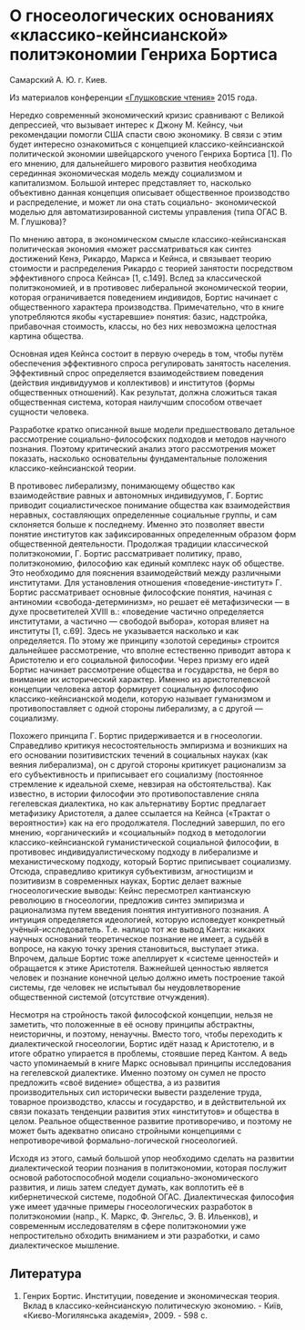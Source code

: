 # О гносеологических основаниях «классико-кейнсианской» политэкономии Генриха Бортиса

Самарский А. Ю. г. Киев.

Из материалов конференции [«Глушковские чтения»](../глушковские-чтения.md) 2015 года.

Нередко современный экономический кризис сравнивают с Великой депрессией, что вызывает интерес к Джону М. Кейнсу, чьи рекомендации помогли США спасти свою экономику. В связи с этим будет интересно ознакомиться с концепцией классико-кейнсианской политической экономии швейцарского ученого Генриха Бортиса [1]. По его мнению, для дальнейшего мирового развития необходима серединная экономическая модель между социализмом и капитализмом. Большой интерес представляет то, насколько объективно данная концепция описывает общественное производство и распределение, и может ли она стать социально- экономической моделью для автоматизированной системы управления (типа ОГАС В. М. Глушкова)?

По мнению автора, в экономическом смысле классико-кейнсианская политическая экономия «может рассматриваться как синтез достижений Кенэ, Рикардо, Маркса и Кейнса, и связывает теорию стоимости и распределения Рикардо с теорией занятости посредством эффективного спроса Кейнса» [1, с.149]. Вслед за классической политэкономией, и в противовес либеральной экономической теории, которая ограничивается поведением индивидов, Бортис начинает с общественного характера производства. Примечательно, что в книге употребляются якобы «устаревшие» понятия: базис, надстройка, прибавочная стоимость, классы, но без них невозможна целостная картина общества.

Основная идея Кейнса состоит в первую очередь в том, чтобы путём обеспечения эффективного спроса регулировать занятость населения. Эффективный спрос определяется взаимодействием поведения (действия индивидуумов и коллективов) и институтов (формы общественных отношений). Как результат, должна сложиться такая общественная система, которая наилучшим способом отвечает сущности человека.

Разработке кратко описанной выше модели предшествовало детальное рассмотрение социально-философских подходов и методов научного познания. Поэтому критический анализ этого рассмотрения может показать, насколько основательны фундаментальные положения классико-кейнсианской теории.

В противовес либерализму, понимающему общество как взаимодействие равных и автономных индивидуумов, Г. Бортис приводит социалистическое понимание общества как взаимодействия неравных, составляющих определенные социальные группы, и сам склоняется больше к последнему. Именно это позволяет ввести понятие институтов как зафиксированных определенным образом форм общественной деятельности. Продолжая традиции классической политэкономии, Г. Бортис рассматривает политику, право, политэкономию, философию как единый комплекс наук об обществе. Это необходимо для пояснения взаимодействий между различными институтами. Для установления отношения «поведение-институт» Г. Бортис рассматривает основные философские понятия, начиная с антиномии «свобода-детерминизм», но решает её метафизически — в духе просветителей ХVIII в.: «поведение частично определяется институтами, а частично — свободой выбора», которая влияет на институты [1, с.69]. Здесь не указывается насколько и как определяется. По этому же принципу «золотой середины» строится дальнейшее рассмотрение, что вполне естественно приводит автора к Аристотелю и его социальной философии. Через призму его идей Бортис начинает рассмотрение общества и государства, не беря во внимание их исторический характер. Именно из аристотелевской концепции человека автор формирует социальную философию классико-кейнсианской модели, которую называет гуманизмом и противопоставляет с одной стороны либерализму, а с другой — социализму.

Похожего принципа Г. Бортис придерживается и в гносеологии. Справедливо критикуя несостоятельность эмпиризма и возникших на его основании позитивистских течений в социальных науках (как веяния либерализма), он с другой стороны критикует рационализм за его субъективность и приписывает его социализму (постоянное стремление к идеальной схеме, невзирая на обстоятельства). Как известно, в истории философии это противопоставление сняла гегелевская диалектика, но как альтернативу Бортис предлагает метафизику Аристотеля, а далее ссылается на Кейнса («Трактат о вероятности») как на его продолжателя. Последний завершил, по его мнению, «органический» и «социальный» подход в методологии классико-кейнсианской гуманистической социальной философии, в противовес индивидуалистическому подходу в либерализме и механистическому подходу, который Бортис приписывает социализму. Отсюда, справедливо критикуя субъективизм, агностицизм и позитивизм в современных науках, Бортис делает важные гносеологические выводы: Кейнс пересмотрел кантианскую революцию в гносеологии, предложив синтез эмпиризма и рационализма путем введения понятия интуитивного познания. А интуиция определяется идеологией, которую исповедует конкретный учёный-исследователь. Т.е. налицо тот же вывод Канта: никаких научных оснований теоретическое познание не имеет, а судьёй в вопросе, на какую точку зрения становиться, выступает этика. Впрочем, дальше Бортис тоже апеллирует к «системе ценностей» и обращается к этике Аристотеля. Важнейшей ценностью является человек и познание конечной целью должно иметь построение такой системы, где человек не испытывал бы неудовлетворение общественной системой (отсутствие отчуждения).

Несмотря на стройность такой философской концепции, нельзя не заметить, что положенные в её основу принципы абстрактны, неисторичны, и поэтому, ненаучны. Вместо того, чтобы переходить к диалектической гносеологии, Бортис идёт назад к Аристотелю, и в итоге обратно упирается в проблемы, стоявшие перед Кантом. А ведь часто упоминаемый в книге Маркс основывал принципы исследования на гегелевской диалектике. Именно поэтому он сумел не просто предложить «своё видение» общества, а из развития производительных сил исторически вывести разделение труда, товарное производство, классы и государство, и в действительной их связи показать тенденции развития этих «институтов» и общества в целом. Реальное общественное развитие противоречиво, и поэтому не может быть адекватно описано стройными концепциями с непротиворечивой формально-логической гносеологией.

Исходя из этого, самый большой упор необходимо сделать на развитии диалектической теории познания в политэкономии, которая послужит основой работоспособной модели социально-экономического развития, и лишь затем следует думать, как воплотить её в кибернетической системе, подобной ОГАС. Диалектическая философия уже имеет удачные примеры гносеологических разработок в политэкономии (напр., К. Маркс, Ф. Энгельс, Э. В. Ильенков), и современным исследователям в сфере политэкономии уже непростительно обходить вниманием и эти разработки, и само диалектическое мышление.

## Литература

1. Генрих Бортис. Институции, поведение и экономическая теория. Вклад в классико-кейнсианскую политическую экономию. - Київ, «Києво-Могилянська академія», 2009. - 598 с.